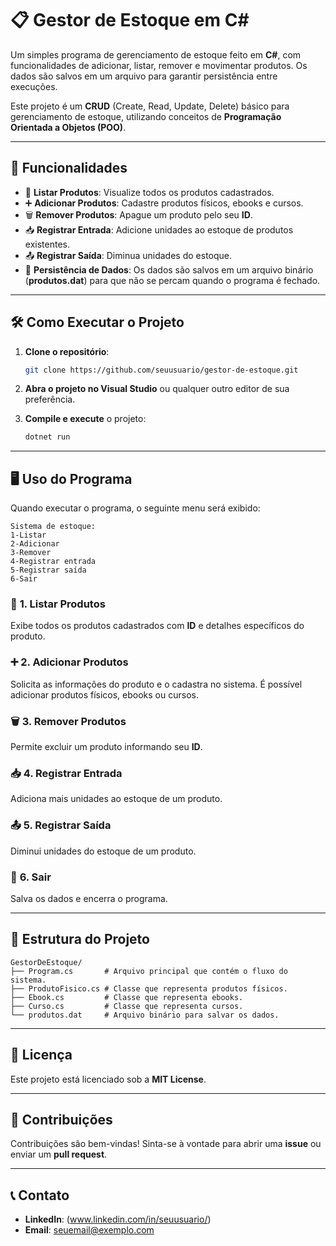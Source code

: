 # 📋 Gestor de Estoque em C#

Um simples programa de gerenciamento de estoque feito em **C#**, com funcionalidades de adicionar, listar, remover e movimentar produtos. Os dados são salvos em um arquivo para garantir persistência entre execuções. 

Este projeto é um **CRUD** (Create, Read, Update, Delete) básico para gerenciamento de estoque, utilizando conceitos de **Programação Orientada a Objetos (POO)**.

---

## 🚀 **Funcionalidades**

- 📄 **Listar Produtos**: Visualize todos os produtos cadastrados.
- ➕ **Adicionar Produtos**: Cadastre produtos físicos, ebooks e cursos.
- 🗑️ **Remover Produtos**: Apague um produto pelo seu **ID**.
- 📥 **Registrar Entrada**: Adicione unidades ao estoque de produtos existentes.
- 📤 **Registrar Saída**: Diminua unidades do estoque.
- 💾 **Persistência de Dados**: Os dados são salvos em um arquivo binário (**produtos.dat**) para que não se percam quando o programa é fechado.

---

## 🛠️ **Como Executar o Projeto**

1. **Clone o repositório**:

   ```bash
   git clone https://github.com/seuusuario/gestor-de-estoque.git
   ```

2. **Abra o projeto no Visual Studio** ou qualquer outro editor de sua preferência.

3. **Compile e execute** o projeto:

   ```bash
   dotnet run
   ```

---

## 🖥️ **Uso do Programa**

Quando executar o programa, o seguinte menu será exibido:

```plaintext
Sistema de estoque:
1-Listar
2-Adicionar
3-Remover
4-Registrar entrada
5-Registrar saída
6-Sair
```

### 📄 **1. Listar Produtos**

Exibe todos os produtos cadastrados com **ID** e detalhes específicos do produto.

### ➕ **2. Adicionar Produtos**

Solicita as informações do produto e o cadastra no sistema. É possível adicionar produtos físicos, ebooks ou cursos.

### 🗑️ **3. Remover Produtos**

Permite excluir um produto informando seu **ID**.

### 📥 **4. Registrar Entrada**

Adiciona mais unidades ao estoque de um produto.

### 📤 **5. Registrar Saída**

Diminui unidades do estoque de um produto.

### 🚪 **6. Sair**

Salva os dados e encerra o programa.

---

## 📂 **Estrutura do Projeto**

```
GestorDeEstoque/
├── Program.cs       # Arquivo principal que contém o fluxo do sistema.
├── ProdutoFisico.cs # Classe que representa produtos físicos.
├── Ebook.cs         # Classe que representa ebooks.
├── Curso.cs         # Classe que representa cursos.
└── produtos.dat     # Arquivo binário para salvar os dados.
```

---

## 📜 **Licença**

Este projeto está licenciado sob a **MIT License**.

---

## 🤝 **Contribuições**

Contribuições são bem-vindas! Sinta-se à vontade para abrir uma **issue** ou enviar um **pull request**. 

---

## 📞 **Contato**

- **LinkedIn**: (www.linkedin.com/in/seuusuario/)
- **Email**: seuemail@exemplo.com

